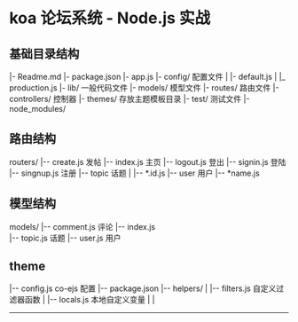 # koa 论坛系统 - Node.js 实战

## 基础目录结构

|- Readme.md
|- package.json
|- app.js
|- config/  配置文件
|  |- default.js
|  |_ production.js
|- lib/ 一般代码文件
|- models/ 模型文件
|- routes/ 路由文件
|- controllers/ 控制器
|- themes/ 存放主题模板目录
|- test/ 测试文件
|- node_modules/


## 路由结构
routers/
|-- create.js  发帖
|-- index.js   主页
|-- logout.js  登出
|-- signin.js  登陆
|-- singnup.js 注册
|-- topic      话题
|   |--  \*.id.js
|-- user       用户
    |-- \*name.js


## 模型结构

models/
|-- comment.js 评论
|-- index.js  
|-- topic.js   话题
|-- user.js    用户


## theme
|-- config.js      co-ejs 配置
|-- package.json
|-- helpers/
|   |-- filters.js 自定义过滤器函数
|   |-- locals.js  本地自定义变量
|
|
- - - -
